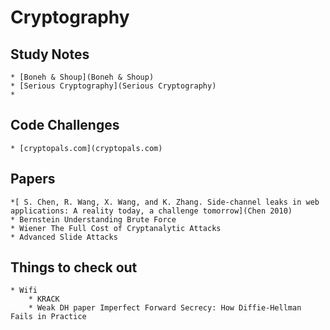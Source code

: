 # Cryptography

## Study Notes
    * [Boneh & Shoup](Boneh & Shoup)
    * [Serious Cryptography](Serious Cryptography)
    * 
    
## Code Challenges
    * [cryptopals.com](cryptopals.com)

## Papers
    *[ S. Chen, R. Wang, X. Wang, and K. Zhang. Side-channel leaks in web applications: A reality today, a challenge tomorrow](Chen 2010)
    * Bernstein Understanding Brute Force
    * Wiener The Full Cost of Cryptanalytic Attacks
    * Advanced Slide Attacks
    
    
    
    
## Things to check out
    * Wifi
        * KRACK
        * Weak DH paper Imperfect Forward Secrecy: How Diffie-Hellman Fails in Practice
